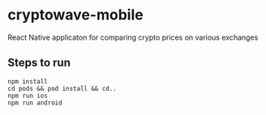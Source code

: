 # cryptowave-mobile
React Native applicaton for comparing crypto prices on various exchanges

## Steps to run
```
npm install
cd pods && pod install && cd..
npm run ios
npm run android
```
